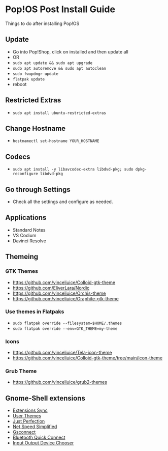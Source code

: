 # Pop!OS Post Install Guide
Things to do after installing Pop!OS

## Update
* Go into Pop!Shop, click on installed and then update all
* OR
* `sudo apt update && sudo apt upgrade`
* `sudo apt autoremove && sudo apt autoclean`
* `sudo fwupdmgr update`
* `flatpak update`
* reboot

## Restricted Extras
* `sudo apt install ubuntu-restricted-extras`

## Change Hostname
* `hostnamectl set-hostname YOUR_HOSTNAME`

## Codecs
* `sudo apt install -y libavcodec-extra libdvd-pkg; sudo dpkg-reconfigure libdvd-pkg`

## Go through Settings
* Check all the settings and configure as needed.

## Applications
* Standard Notes
* VS Codium
* Davinci Resolve

## Themeing 

### GTK Themes
* https://github.com/vinceliuice/Colloid-gtk-theme 
* https://github.com/EliverLara/Nordic
* https://github.com/vinceliuice/Orchis-theme
* https://github.com/vinceliuice/Graphite-gtk-theme

### Use themes in Flatpaks
* `sudo flatpak override --filesystem=$HOME/.themes`
* `sudo flatpak override --env=GTK_THEME=my-theme`

### Icons
* https://github.com/vinceliuice/Tela-icon-theme
* https://github.com/vinceliuice/Colloid-gtk-theme/tree/main/icon-theme

### Grub Theme
* https://github.com/vinceliuice/grub2-themes

## Gnome-Shell extensions
* [Extensions Sync](https://extensions.gnome.org/extension/1486/extensions-sync/)
* [User Themes](https://extensions.gnome.org/extension/19/user-themes/)
* [Just Perfection](https://extensions.gnome.org/extension/3843/just-perfection/)
* [Net Speed Simplified](https://extensions.gnome.org/extension/3724/net-speed-simplified/)
* [Gsconnect](https://extensions.gnome.org/extension/1319/gsconnect/)
* [Bluetooth Quick Connect](https://extensions.gnome.org/extension/1401/bluetooth-quick-connect/)
* [Input Output Device Chooser](https://github.com/mmalafaia/gse-sound-output-device-chooser/tree/patch-1)
